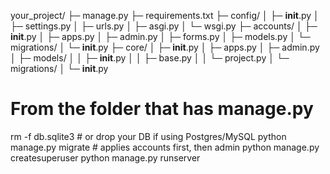 your_project/
├─ manage.py
├─ requirements.txt
├─ config/
│  ├─ __init__.py
│  ├─ settings.py
│  ├─ urls.py
│  ├─ asgi.py
│  └─ wsgi.py
├─ accounts/
│  ├─ __init__.py
│  ├─ apps.py
│  ├─ admin.py
│  ├─ forms.py
│  ├─ models.py
│  └─ migrations/
│     └─ __init__.py
├─ core/
│  ├─ __init__.py
│  ├─ apps.py
│  ├─ admin.py
│  ├─ models/
│  │  ├─ __init__.py
│  │  ├─ base.py
│  │  └─ project.py
│  └─ migrations/
│     └─ __init__.py




# From the folder that has manage.py
rm -f db.sqlite3                           # or drop your DB if using Postgres/MySQL
python manage.py migrate                   # applies accounts first, then admin
python manage.py createsuperuser
python manage.py runserver




